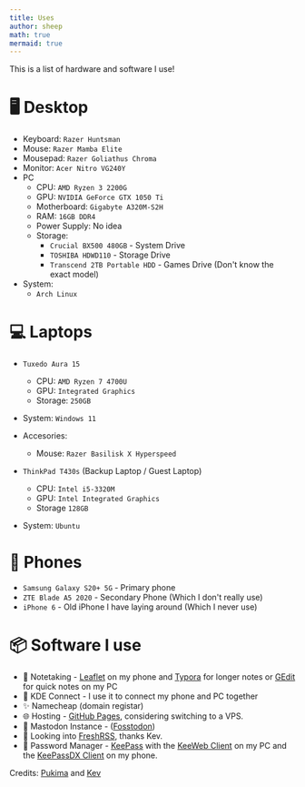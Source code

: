 ```yaml
---
title: Uses
author: sheep
math: true
mermaid: true
---
```


This is a list of hardware and software I use!

# 🖥️ Desktop
* Keyboard: `Razer Huntsman`
* Mouse: `Razer Mamba Elite`
* Mousepad: `Razer Goliathus Chroma`
* Monitor: `Acer Nitro VG240Y`
* PC
  * CPU: `AMD Ryzen 3 2200G`
  * GPU: `NVIDIA GeForce GTX 1050 Ti`
  * Motherboard: `Gigabyte A320M-S2H`
  * RAM: `16GB DDR4`
  * Power Supply: No idea
  * Storage:
    * `Crucial BX500 480GB` - System Drive
    * `TOSHIBA HDWD110` - Storage Drive
    * `Transcend 2TB Portable HDD` - Games Drive (Don't know the exact model)
* System:
  * `Arch Linux`

# 💻 Laptops
* `Tuxedo Aura 15`
  * CPU: `AMD Ryzen 7 4700U`
  * GPU: `Integrated Graphics`
  * Storage: `250GB`
* System: `Windows 11`

* Accesories: 
  * Mouse: `Razer Basilisk X Hyperspeed` 

* `ThinkPad T430s` (Backup Laptop / Guest Laptop)
  * CPU: `Intel i5-3320M`
  * GPU: `Intel Integrated Graphics`
  * Storage `128GB`
* System: `Ubuntu`

# 📱 Phones
* `Samsung Galaxy S20+ 5G` - Primary phone
* `ZTE Blade A5 2020` - Secondary Phone (Which I don't really use)
* `iPhone 6` - Old iPhone I have laying around (Which I never use)

# 📦 Software I use
* 📝 Notetaking - [Leaflet](https://play.google.com/store/apps/details?id=com.potatoproject.notes) on my phone and [Typora](https://typora.io/) for longer notes or [GEdit](https://wiki.gnome.org/Apps/Gedit) for quick notes on my PC
* 📡 KDE Connect - I use it to connect my phone and PC together
* ✨ Namecheap (domain registar)
* 🌐 Hosting - [GitHub Pages](https://pages.github.com), considering switching to a VPS.
* 🐘 Mastodon Instance - ([Fosstodon](https://fosstodon.org/))
* 📰 Looking into [FreshRSS](https://www.freshrss.org/), thanks Kev.
* 🔑 Password Manager - [KeePass](https://keepass.info/) with the [KeeWeb Client](https://keeweb.info/) on my PC and the [KeePassDX Client](https://www.keepassdx.com/) on my phone.

Credits:
[Pukima](https://pukima.site/notes/my-tech/) and [Kev](https://kevq.uk/uses/)
